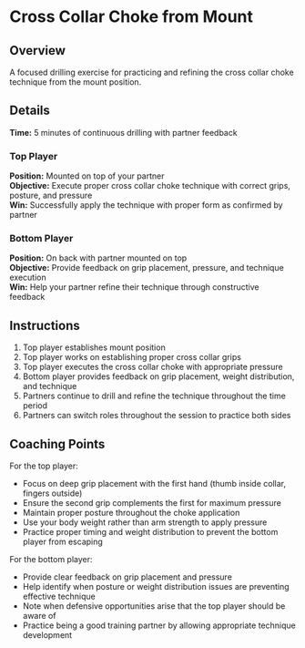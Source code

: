 # Cross Collar Choke from Mount

## Overview
A focused drilling exercise for practicing and refining the cross collar choke technique from the mount position.

## Details
**Time:** 5 minutes of continuous drilling with partner feedback

### Top Player
**Position:** Mounted on top of your partner  
**Objective:** Execute proper cross collar choke technique with correct grips, posture, and pressure  
**Win:** Successfully apply the technique with proper form as confirmed by partner  

### Bottom Player
**Position:** On back with partner mounted on top  
**Objective:** Provide feedback on grip placement, pressure, and technique execution  
**Win:** Help your partner refine their technique through constructive feedback  

## Instructions
1. Top player establishes mount position
2. Top player works on establishing proper cross collar grips
3. Top player executes the cross collar choke with appropriate pressure
4. Bottom player provides feedback on grip placement, weight distribution, and technique
5. Partners continue to drill and refine the technique throughout the time period
6. Partners can switch roles throughout the session to practice both sides

## Coaching Points
For the top player:
- Focus on deep grip placement with the first hand (thumb inside collar, fingers outside)
- Ensure the second grip complements the first for maximum pressure
- Maintain proper posture throughout the choke application
- Use your body weight rather than arm strength to apply pressure
- Practice proper timing and weight distribution to prevent the bottom player from escaping

For the bottom player:
- Provide clear feedback on grip placement and pressure
- Help identify when posture or weight distribution issues are preventing effective technique
- Note when defensive opportunities arise that the top player should be aware of
- Practice being a good training partner by allowing appropriate technique development
